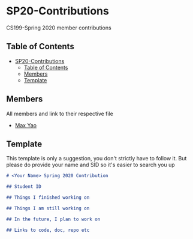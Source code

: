# SP20-Contributions

CS199-Spring 2020 member contributions

## Table of Contents

- [SP20-Contributions](#sp20-contributions)
  - [Table of Contents](#table-of-contents)
  - [Members](#members)
  - [Template](#template)

## Members

All members and link to their respective file

- [Max Yao](docs/max_yao.md)

## Template

This template is only a suggestion, you don't strictly have to follow it. But please do provide your name and SID so it's easier to search you up

```markdown
# <Your Name> Spring 2020 Contribution

## Student ID

## Things I finished working on

## Things I am still working on

## In the future, I plan to work on

## Links to code, doc, repo etc

```
